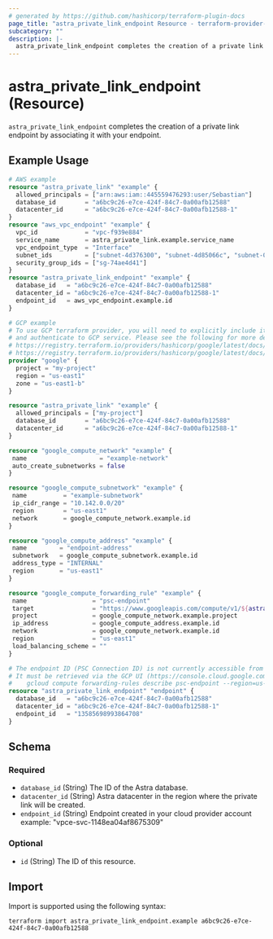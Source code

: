 ```yaml
---
# generated by https://github.com/hashicorp/terraform-plugin-docs
page_title: "astra_private_link_endpoint Resource - terraform-provider-astra"
subcategory: ""
description: |-
  astra_private_link_endpoint completes the creation of a private link endpoint by associating it with your endpoint.
---
```


# astra_private_link_endpoint (Resource)

`astra_private_link_endpoint` completes the creation of a private link endpoint by associating it with your endpoint.

## Example Usage

```terraform
# AWS example
resource "astra_private_link" "example" {
  allowed_principals = ["arn:aws:iam::445559476293:user/Sebastian"]
  database_id        = "a6bc9c26-e7ce-424f-84c7-0a00afb12588"
  datacenter_id      = "a6bc9c26-e7ce-424f-84c7-0a00afb12588-1"
}
resource "aws_vpc_endpoint" "example" {
  vpc_id             = "vpc-f939e884"
  service_name       = astra_private_link.example.service_name
  vpc_endpoint_type  = "Interface"
  subnet_ids         = ["subnet-4d376300", "subnet-4d85066c", "subnet-030e8b65"]
  security_group_ids = ["sg-74ae4d41"]
}
resource "astra_private_link_endpoint" "example" {
  database_id   = "a6bc9c26-e7ce-424f-84c7-0a00afb12588"
  datacenter_id = "a6bc9c26-e7ce-424f-84c7-0a00afb12588-1"
  endpoint_id   = aws_vpc_endpoint.example.id
}

# GCP example
# To use GCP terraform provider, you will need to explicitly include it, configure it
# and authenticate to GCP service. Please see the following for more details:
# https://registry.terraform.io/providers/hashicorp/google/latest/docs/guides/getting_started#configuring-the-provider
# https://registry.terraform.io/providers/hashicorp/google/latest/docs/guides/getting_started#adding-credentials
provider "google" {
  project = "my-project"
  region = "us-east1"
  zone = "us-east1-b"
}

resource "astra_private_link" "example" {
  allowed_principals = ["my-project"]
  database_id        = "a6bc9c26-e7ce-424f-84c7-0a00afb12588"
  datacenter_id      = "a6bc9c26-e7ce-424f-84c7-0a00afb12588-1"
}

resource "google_compute_network" "example" {
 name                    = "example-network"
 auto_create_subnetworks = false
}

resource "google_compute_subnetwork" "example" {
 name          = "example-subnetwork"
 ip_cidr_range = "10.142.0.0/20"
 region        = "us-east1"
 network       = google_compute_network.example.id
}

resource "google_compute_address" "example" {
 name         = "endpoint-address"
 subnetwork   = google_compute_subnetwork.example.id
 address_type = "INTERNAL"
 region       = "us-east1"
}

resource "google_compute_forwarding_rule" "example" {
 name                  = "psc-endpoint"
 target                = "https://www.googleapis.com/compute/v1/${astra_private_link.example.service_name}"
 project               = google_compute_network.example.project
 ip_address            = google_compute_address.example.id
 network               = google_compute_network.example.id
 region                = "us-east1"
 load_balancing_scheme = ""
}

# The endpoint ID (PSC Connection ID) is not currently accessible from the google_compute_forwarding_rule terraform object.
# It must be retrieved via the GCP UI (https://console.cloud.google.com/net-services/psc/list) or via the gcloud CLI:
#    gcloud compute forwarding-rules describe psc-endpoint --region=us-east1
resource "astra_private_link_endpoint" "endpoint" {
  database_id   = "a6bc9c26-e7ce-424f-84c7-0a00afb12588"
  datacenter_id = "a6bc9c26-e7ce-424f-84c7-0a00afb12588-1"
  endpoint_id   = "13585698993864708"
}
```

<!-- schema generated by tfplugindocs -->
## Schema

### Required

- `database_id` (String) The ID of the Astra database.
- `datacenter_id` (String) Astra datacenter in the region where the private link will be created.
- `endpoint_id` (String) Endpoint created in your cloud provider account example: "vpce-svc-1148ea04af8675309"

### Optional

- `id` (String) The ID of this resource.

## Import

Import is supported using the following syntax:

```shell
terraform import astra_private_link_endpoint.example a6bc9c26-e7ce-424f-84c7-0a00afb12588
```
